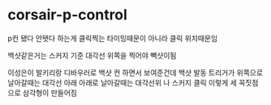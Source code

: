 # corsair-p-control



p컨 됐다 안됏다 하는게 클릭찍는 타이밍때문이 아니라 클릭 위치때문임 

백샷같은거는 스커지 기준 대각선 위쪽을 찍어야 빽샷이됨 

이성은이 발키리랑 디바우러로 백샷 컨 하면서 보여준건데 백샷 발동 트리거가 위쪽으로날아갈때는 대각선 아래 아래로 날아갈때는 대각선위 나 스커지 클릭 이렇게 세 꼭짓점으로 삼각형이 만들어짐
